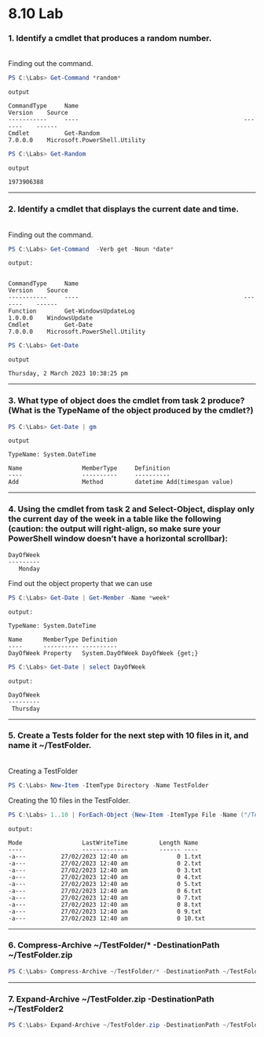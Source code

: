 # 8.10 Lab

### 1. Identify a cmdlet that produces a random number.

</br>Finding out the command.

```powershell
PS C:\Labs> Get-Command *random*
```

`output`

```
CommandType     Name                                               Version    Source
-----------     ----                                               -------    ------
Cmdlet          Get-Random                                         7.0.0.0    Microsoft.PowerShell.Utility
```

```powershell
PS C:\Labs> Get-Random
```

`output`

```
1973906388
```

---

### 2. Identify a cmdlet that displays the current date and time.

</br>
Finding out the command.

```powershell
PS C:\Labs> Get-Command  -Verb get -Noun *date*
```

`output:`

```

CommandType     Name                                               Version    Source
-----------     ----                                               -------    ------
Function        Get-WindowsUpdateLog                               1.0.0.0    WindowsUpdate
Cmdlet          Get-Date                                           7.0.0.0    Microsoft.PowerShell.Utility
```

```powershell
PS C:\Labs> Get-Date
```

`output`

```
Thursday, 2 March 2023 10:38:25 pm
```

---

### 3. What type of object does the cmdlet from task 2 produce? (What is the TypeName of the object produced by the cmdlet?)

```powershell
PS C:\Labs> Get-Date | gm
```

`output`

```
TypeName: System.DateTime

Name                 MemberType     Definition
----                 ----------     ----------
Add                  Method         datetime Add(timespan value)
```

---

### 4. Using the cmdlet from task 2 and Select-Object, display only the current day of the week in a table like the following (caution: the output will right-align, so make sure your PowerShell window doesn’t have a horizontal scrollbar):

```
DayOfWeek
---------
   Monday
```

Find out the object property that we can use

```powershell
PS C:\Labs> Get-Date | Get-Member -Name *week*
```

`output:`

```
TypeName: System.DateTime

Name      MemberType Definition
----      ---------- ----------
DayOfWeek Property   System.DayOfWeek DayOfWeek {get;}
```

```powershell
PS C:\Labs> Get-Date | select DayOfWeek
```

`output:`

```
DayOfWeek
---------
 Thursday
```

---

### 5. Create a Tests folder for the next step with 10 files in it, and name it ~/TestFolder.

</br>
Creating a TestFolder

```powershell
PS C:\Labs> New-Item -ItemType Directory -Name TestFolder
```

Creating the 10 files in the TestFolder.

```powershell
PS C:\Labs> 1..10 | ForEach-Object {New-Item -ItemType File -Name ("/TestFolder/$_.txt" -f $_)}
```

`output:`

```
Mode                 LastWriteTime         Length Name
----                 -------------         ------ ----
-a---          27/02/2023 12:40 am              0 1.txt
-a---          27/02/2023 12:40 am              0 2.txt
-a---          27/02/2023 12:40 am              0 3.txt
-a---          27/02/2023 12:40 am              0 4.txt
-a---          27/02/2023 12:40 am              0 5.txt
-a---          27/02/2023 12:40 am              0 6.txt
-a---          27/02/2023 12:40 am              0 7.txt
-a---          27/02/2023 12:40 am              0 8.txt
-a---          27/02/2023 12:40 am              0 9.txt
-a---          27/02/2023 12:40 am              0 10.txt
```

---

### 6. Compress-Archive ~/TestFolder/\* -DestinationPath ~/TestFolder.zip

```powershell
PS C:\Labs> Compress-Archive ~/TestFolder/* -DestinationPath ~/TestFolder.zip
```

---

### 7. Expand-Archive ~/TestFolder.zip -DestinationPath ~/TestFolder2

```powershell
PS C:\Labs> Expand-Archive ~/TestFolder.zip -DestinationPath ~/TestFolder2
```
